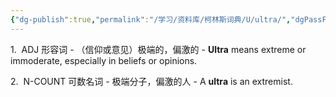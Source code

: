 ```yaml
---
{"dg-publish":true,"permalink":"/学习/资料库/柯林斯词典/U/ultra/","dgPassFrontmatter":true}
---
```


1.  ADJ 形容词
	- （信仰或意见）极端的，偏激的
	- **Ultra** means extreme or immoderate, especially in beliefs or opinions.

2.  N-COUNT 可数名词
	- 极端分子，偏激的人
	- A **ultra** is an extremist.  